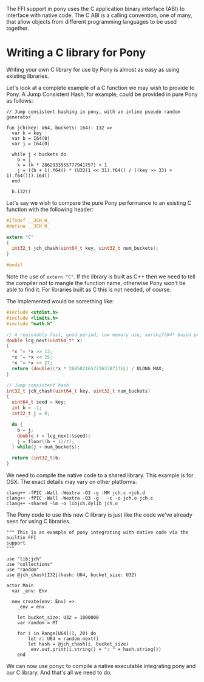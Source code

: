 The FFI support in pony uses the C application binary interface (ABI) to
interface with native code. The C ABI is a calling convention, one of many,
that allow objects from different programming languages to be used together.

# Writing a C library for Pony

Writing your own C library for use by Pony is almost as easy as using existing 
libraries.

Let's look at a complete example of a C function we may wish to provide to Pony.
A Jump Consistent Hash, for example, could be provided in pure Pony as follows:

```pony
// Jump consistent hashing in pony, with an inline pseudo random generator

fun jch(key: U64, buckets: I64): I32 =>
  var k = key
  var b = I64(0)
  var j = I64(0)

  while j < buckets do
    b = j
    k = (k * 2862933555777941757) + 1
    j = ((b + 1).f64() * (U32(1 << 31).f64() / ((key >> 33) + 1).f64())).i64()
  end

  b.i32()
```

Let's say we wish to compare the pure Pony performance to an existing C 
function with the following header:

```C
#ifndef __JCH_H_
#define __JCH_H_

extern "C"
{
  int32_t jch_chash(uint64_t key, uint32_t num_buckets);
}

#endif
```

Note the use of `extern "C"`. If the library is built as C++ then we need to 
tell the compiler not to mangle the function name, otherwise Pony won't be able 
to find it. For libraries built as C this is not needed, of course.

The implemented would be something like:

```C
#include <stdint.h>
#include <limits.h>
#include "math.h"

// A reasonably fast, good period, low memory use, xorshift64* based prng
double lcg_next(uint64_t* x)
{
  *x ^= *x >> 12;
  *x ^= *x << 25;
  *x ^= *x >> 27;
  return (double)(*x * 2685821657736338717LL) / ULONG_MAX;
}

// Jump consistent hash
int32_t jch_chash(uint64_t key, uint32_t num_buckets)
{
  uint64_t seed = key;
  int b = -1;
  int32_t j = 0;

  do {
    b = j;
    double r = lcg_next(&seed);
    j = floor((b + 1)/r);
  } while(j < num_buckets);

  return (int32_t)b;
}
```

We need to compile the native code to a shared library. This example is for OSX. 
The exact details may vary on other platforms.

```
clang++ -fPIC -Wall -Wextra -O3 -g -MM jch.c >jch.d
clang++ -fPIC -Wall -Wextra -O3 -g   -c -o jch.o jch.c
clang++ -shared -lm -o libjch.dylib jch.o
```

The Pony code to use this new C library is just like the code we've already seen 
for using C libraries.

```pony
""" This is an example of pony integrating with native code via the builtin FFI 
support 
"""

use "lib:jch"
use "collections"
use "random"
use @jch_chash[I32](hash: U64, bucket_size: U32)

actor Main
  var _env: Env

  new create(env: Env) =>
    _env = env

    let bucket_size: U32 = 1000000
    var random = MT

    for i in Range[U64](1, 20) do
        let r: U64 = random.next()
        let hash = @jch_chash(i, bucket_size)
        _env.out.print(i.string() + ": " + hash.string())
    end
```

We can now use ponyc to compile a native executable integrating pony and our C 
library. And that's all we need to do.
